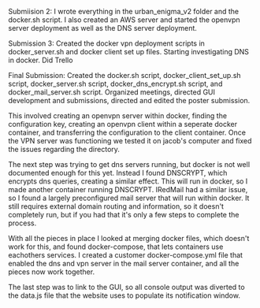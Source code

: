 Submiision 2: I wrote everything in the urban_enigma_v2 folder and the docker.sh script.
I also created an AWS server and started the openvpn server deployment as well as the DNS server deployment.

Submission 3: Created the docker vpn deployment scripts in docker_server.sh and docker client set up files. Starting investigating DNS in docker. Did Trello

Final Submission: Created the docker.sh script, docker_client_set_up.sh script, docker_server.sh script, docker_dns_encrypt.sh script, and docker_mail_server.sh script. Organized meetings, directed GUI development and submissions, directed and edited the poster submission.

This involved creating an openvpn server within docker, finding the configuration key, creating an openvpn client within a seperate docker container, and transferring the configuration to the client container. Once the VPN server was functioning we tested it on jacob's computer and fixed the issues regarding the directory.

The next step was trying to get dns servers running, but docker is not well documented enough for this yet. Instead I found DNSCRYPT, which encrypts dns queries, creating a similar effect. This will run in docker, so I made another container running DNSCRYPT. IRedMail had a similar issue, so I found a largely preconfigured mail server that will run within docker. It still requires external domain routing and information, so it doesn't completely run, but if you had that it's only a few steps to complete the process.

With all the pieces in place I looked at merging docker files, which doesn't work for this, and found docker-compose, that lets containers use eachothers services. I created a customer docker-compose.yml file that enabled the dns and vpn server in the mail server container, and all the pieces now work together.

The last step was to link to the GUI, so all console output was diverted to the data.js file that the website uses to populate its notification window.
